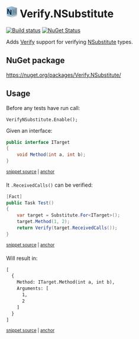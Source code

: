 # <img src="/src/icon.png" height="30px"> Verify.NSubstitute

[![Build status](https://ci.appveyor.com/api/projects/status/2yqj2feuuhlb1kf0?svg=true)](https://ci.appveyor.com/project/SimonCropp/Verify-NSubstitute)
[![NuGet Status](https://img.shields.io/nuget/v/Verify.NSubstitute.svg)](https://www.nuget.org/packages/Verify.NSubstitute/)

Adds [Verify](https://github.com/VerifyTests/Verify) support for verifying [NSubstitute](https://nsubstitute.github.io/) types.


## NuGet package

https://nuget.org/packages/Verify.NSubstitute/


## Usage

Before any tests have run call:

```
VerifyNSubstitute.Enable();
```

Given an interface:

<!-- snippet: ITarget.cs -->
<a id='snippet-ITarget.cs'></a>
```cs
public interface ITarget
{
    void Method(int a, int b);
}
```
<sup><a href='/src/Tests/ITarget.cs#L1-L4' title='Snippet source file'>snippet source</a> | <a href='#snippet-ITarget.cs' title='Start of snippet'>anchor</a></sup>
<!-- endSnippet -->

It `.ReceivedCalls()` can be verified:

<!-- snippet: ReceivedCalls -->
<a id='snippet-receivedcalls'></a>
```cs
[Fact]
public Task Test()
{
    var target = Substitute.For<ITarget>();
    target.Method(1, 2);
    return Verify(target.ReceivedCalls());
}
```
<sup><a href='/src/Tests/Tests.cs#L6-L16' title='Snippet source file'>snippet source</a> | <a href='#snippet-receivedcalls' title='Start of snippet'>anchor</a></sup>
<!-- endSnippet -->

Will result in:

<!-- snippet: Tests.Test.verified.txt -->
<a id='snippet-Tests.Test.verified.txt'></a>
```txt
[
  {
    Method: ITarget.Method(int a, int b),
    Arguments: [
      1,
      2
    ]
  }
]
```
<sup><a href='/src/Tests/Tests.Test.verified.txt#L1-L9' title='Snippet source file'>snippet source</a> | <a href='#snippet-Tests.Test.verified.txt' title='Start of snippet'>anchor</a></sup>
<!-- endSnippet -->
